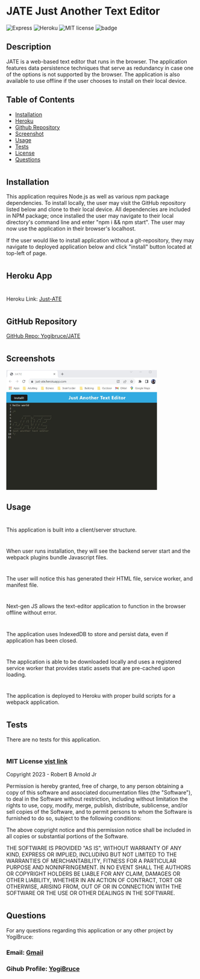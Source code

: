 # JATE Just Another Text Editor

![Express](https://img.shields.io/badge/-Express-blue.svg)
![Heroku](https://img.shields.io/badge/-Heroku-purple.svg)
![MIT license](https://img.shields.io/badge/License-MIT-green.svg)
![badge](https://img.shields.io/github/languages/top/yogibruce/tech-link)

## Description

JATE is a web-based text editor that runs in the browser. The application features data persistence techniques that serve as redundancy in case one of the options is not supported by the browser. The application is also available to use offline if the user chooses to install on their local device.

## Table of Contents

- [Installation](#installation)
- [Heroku](#heroku)
- [Github Repository](#github-repo)
- [Screenshot](#screenshot)
- [Usage](#usage)
- [Tests](#tests)
- [License](#license)
- [Questions](#questions)

#

## Installation

This application requires Node.js as well as various npm package dependencies. To install locally, the user may visit the GitHub repository listed below and clone to their local device. All dependencies are included in NPM package; once installed the user may navigate to their local directory's command line and enter "npm i && npm start". The user may now use the application in their browser's localhost.

If the user would like to install application without a git-repository, they may navigate to deployed application below and click "install" button located at top-left of page.

#

## Heroku App

<a id="heroku"></a>

#

Heroku Link: [Just-ATE](https://just-ate.herokuapp.com/)

#

## GitHub Repository

<a id="github-repo"></a>
[GitHub Repo: Yogibruce/JATE](https://github.com/YogiBruce/JATE)

#
## Screenshots
<a id="screenshot"></a>
<img src="./client/dist/assests/images/jate-screenshot.jpg" width="400px">
<br>

## Usage

<a id="usage"></a>

#

This application is built into a client/server structure.

#

When user runs installation, they will see the backend server start and the webpack plugins bundle Javascript files.

#

The user will notice this has generated their HTML file, service worker, and manifest file.

#

Next-gen JS allows the text-editor application to function in the browser offline without error. 

#

The application uses IndexedDB to store and persist data, even if application has been closed.

#

The application is able to be downloaded locally and uses a registered service worker that provides static assets that are pre-cached upon loading.

#

The application is deployed to Heroku with proper build scripts for a webpack application.

#

## Tests

<a id="tests"></a>
There are no tests for this application.

#

### MIT License [vist link](https://choosealicense.com/licenses/mit/)

Copyright 2023 - Robert B Arnold Jr

Permission is hereby granted, free of charge, to any person obtaining a copy of this software and associated documentation files (the "Software"), to deal in the Software without restriction, including without limitation the rights to use, copy, modify, merge, publish, distribute, sublicense, and/or sell copies of the Software, and to permit persons to whom the Software is furnished to do so, subject to the following conditions:

The above copyright notice and this permission notice shall be included in all copies or substantial portions of the Software.

THE SOFTWARE IS PROVIDED "AS IS", WITHOUT WARRANTY OF ANY KIND, EXPRESS OR IMPLIED, INCLUDING BUT NOT LIMITED TO THE WARRANTIES OF MERCHANTABILITY, FITNESS FOR A PARTICULAR PURPOSE AND NONINFRINGEMENT. IN NO EVENT SHALL THE AUTHORS OR COPYRIGHT HOLDERS BE LIABLE FOR ANY CLAIM, DAMAGES OR OTHER LIABILITY, WHETHER IN AN ACTION OF CONTRACT, TORT OR OTHERWISE, ARISING FROM, OUT OF OR IN CONNECTION WITH THE SOFTWARE OR THE USE OR OTHER DEALINGS IN THE SOFTWARE.

#

## Questions

<a id="questions"></a>

For any questions regarding this application or any other project by YogiBruce:

### Email: [Gmail](mailto:da.bruce.jr@gmail.com)

### Gihub Profile: [YogiBruce](https://github.com/YogiBruce)
